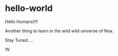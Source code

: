 # hello-world

Hello Humans!!!!

Another thing to learn in the wild wild universe of Nna.

Stay Tuned.....

!N
